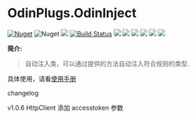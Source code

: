 # OdinPlugs.OdinInject

[![Nuget](https://img.shields.io/nuget/v/OdinPlugs.OdinInject)](https://www.nuget.org/packages/OdinPlugs.OdinInject/) ![Nuget](https://img.shields.io/nuget/dt/OdinPlugs.OdinInject) ![](https://img.shields.io/badge/version-1.0.6-brightgreen.svg) [![Build Status](https://travis-ci.com/odinsam/OdinPlugs.OdinInject.svg?branch=master)](https://travis-ci.com/odinsam/OdinPlugs.OdinInject) ![](https://img.shields.io/github/issues/odinsam/OdinPlugs.OdinInject) ![](https://img.shields.io/github/forks/odinsam/OdinPlugs.OdinInject) ![](https://img.shields.io/github/stars/odinsam/OdinPlugs.OdinInject) ![](https://img.shields.io/badge/platform-.Net_Core_5.0-brightgreen.svg) ![](https://img.shields.io/github/license/odinsam/OdinPlugs.OdinInject) [![](https://img.shields.io/badge/Blog-odinsam.com-blue.svg)](https://odinsam.com)

**简介:**

> 自动注入类，可以通过提供的方法自动注入符合规则的类型.

具体使用，请看[使用手册](https://github.com/odinsam/OdinPlugs.OdinInject/blob/master/doc/doc.md)

changelog

v1.0.6
HttpClient 添加 accesstoken 参数
